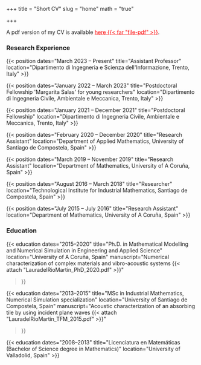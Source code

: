 +++
title = "Short CV"
slug = "home"
math = "true"

+++

A pdf version of my CV is available <a href="CV_laura.pdf" target="blank" style="color:#FF0000;"> here {{< far "file-pdf" >}}</a>.

### Research Experience

{{< position dates="March 2023 – Present" title="Assistant Professor" location="Dipartimento di Ingegneria e Scienza dell'Informazione, Trento, Italy" >}}

{{< position dates="January 2022 – March 2023" title="Postdoctoral Fellowship 'Margarita Salas' for young researchers" location="Dipartimento di Ingegneria Civile, Ambientale e Meccanica, Trento, Italy" >}}

{{< position dates="January 2021 – December 2021" title="Postdoctoral Fellowship" location="Dipartimento di Ingegneria Civile, Ambientale e Meccanica, Trento, Italy" >}}

{{< position dates="February 2020 – December 2020" title="Research Assistant" location="Department of Applied Mathematics, University of Santiago de Compostela, Spain" >}}

{{< position dates="March 2019 – November 2019" title="Research Assistant" location="Department of Mathematics, University of A Coruña, Spain" >}}

{{< position dates="August 2016 – March 2018" title="Researcher" location="Technological Institute for Industrial Mathematics, Santiago de Compostela, Spain" >}}

{{< position dates="July 2015 – July 2016" title="Research Assistant" location="Department of Mathematics, University of A Coruña, Spain" >}}

### Education 

{{< education 
dates="2015–2020" 
title="Ph.D. in Mathematical Modelling and Numerical Simulation in Engineering and Applied Science" 
location="University of A Coruña, Spain"
manuscript="Numerical characterization of complex materials and vibro-acoustic systems {{< attach \"LauradelRioMartin_PhD_2020.pdf\" >}}"  
>}}

{{< education 
dates="2013–2015" 
title="MSc in Industrial Mathematics, Numerical Simulation specialization" 
location="University of Santiago de Compostela, Spain"
manuscript="Acoustic characterization of an absorbing tile by using incident plane waves {{< attach \"LauradelRioMartin_TFM_2015.pdf\" >}}"    
>}}

{{< education dates="2008–2013" title="Licenciatura en Matemáticas (Bachelor of Science degree in Mathematics)" location="University of Valladolid, Spain" >}}
